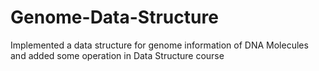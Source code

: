# Genome-Data-Structure
Implemented a data structure for genome information of DNA Molecules and added some operation in Data Structure course

